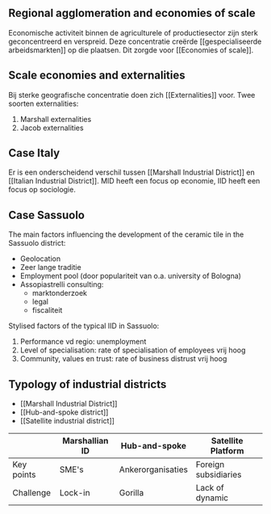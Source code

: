 ## Regional agglomeration and economies of scale
Economische activiteit binnen de agriculturele of productiesector zijn sterk geconcentreerd en verspreid. Deze concentratie creërde [[gespecialiseerde arbeidsmarkten]] op die plaatsen. Dit zorgde voor [[Economies of scale]]. 

## Scale economies and externalities
Bij sterke geografische concentratie doen zich [[Externalities]] voor. Twee soorten externalities:
1. Marshall externalities
2. Jacob externalities

## Case Italy
Er is een onderscheidend verschil tussen [[Marshall Industrial District]] en [[Italian Industrial District]]. MID heeft een focus op economie, IID heeft een focus op sociologie. 

## Case Sassuolo
The main factors influencing the development of the ceramic tile in the Sassuolo district:
- Geolocation
- Zeer lange traditie
- Employment pool (door populariteit van o.a. university of Bologna)
- Assopiastrelli consulting: 
	- marktonderzoek
	- legal
	- fiscaliteit

Stylised factors of the typical IID in Sassuolo:
1. Performance vd regio: unemployment
2. Level of specialisation: rate of specialisation of employees vrij hoog
3. Community, values en trust: rate of business distrust vrij hoog

## Typology of industrial districts
- [[Marshall Industrial District]]
- [[Hub-and-spoke district]]
- [[Satellite industrial district]]

||Marshallian ID|Hub-and-spoke|Satellite Platform|
|---|---|---|---|
|Key points|SME's|Ankerorganisaties|Foreign subsidiaries|
|Challenge|Lock-in|Gorilla|Lack of dynamic|